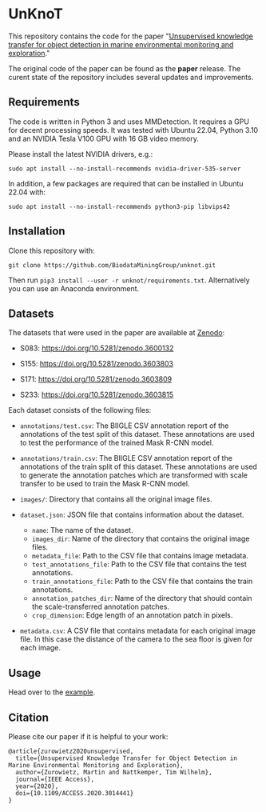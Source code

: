 # UnKnoT

This repository contains the code for the paper "[Unsupervised knowledge transfer for object detection in marine environmental monitoring and exploration](https://doi.org/10.1109/ACCESS.2020.3014441)."

The original code of the paper can be found as the **paper** release. The curent state of the repository includes several updates and improvements.

## Requirements

The code is written in Python 3 and uses MMDetection. It requires a GPU for decent processing speeds. It was tested with Ubuntu 22.04, Python 3.10 and an NVIDIA Tesla V100 GPU with 16 GB video memory.

Please install the latest NVIDIA drivers, e.g.:

```
sudo apt install --no-install-recommends nvidia-driver-535-server
```

In addition, a few packages are required that can be installed in Ubuntu 22.04 with:

```
sudo apt install --no-install-recommends python3-pip libvips42
```

## Installation

Clone this repository with:

```
git clone https://github.com/BiodataMiningGroup/unknot.git
```

Then run `pip3 install --user -r unknot/requirements.txt`. Alternatively you can use an Anaconda environment.

## Datasets

The datasets that were used in the paper are available at [Zenodo](https://zenodo.org/):

- S083: <https://doi.org/10.5281/zenodo.3600132>

- S155: <https://doi.org/10.5281/zenodo.3603803>

- S171: <https://doi.org/10.5281/zenodo.3603809>

- S233: <https://doi.org/10.5281/zenodo.3603815>

Each dataset consists of the following files:

- `annotations/test.csv`: The BIIGLE CSV annotation report of the annotations of the test split of this dataset. These annotations are used to test the performance of the trained Mask R-CNN model.

- `annotations/train.csv`: The BIIGLE CSV annotation report of the annotations of the train split of this dataset. These annotations are used to generate the annotation patches which are transformed with scale transfer to be used to train the Mask R-CNN model.

- `images/`: Directory that contains all the original image files.

- `dataset.json`: JSON file that contains information about the dataset.
   - `name`: The name of the dataset.
   - `images_dir`: Name of the directory that contains the original image files.
   - `metadata_file`: Path to the CSV file that contains image metadata.
   - `test_annotations_file`: Path to the CSV file that contains the test annotations.
   - `train_annotations_file`: Path to the CSV file that contains the train annotations.
   - `annotation_patches_dir`: Name of the directory that should contain the scale-transferred annotation patches.
   - `crop_dimension`: Edge length of an annotation patch in pixels.

- `metadata.csv`: A CSV file that contains metadata for each original image file. In this case the distance of the camera to the sea floor is given for each image.

## Usage

Head over to the [example](example).

## Citation

Please cite our paper if it is helpful to your work:

```
@article{zurowietz2020unsupervised,
  title={Unsupervised Knowledge Transfer for Object Detection in Marine Environmental Monitoring and Exploration}, 
  author={Zurowietz, Martin and Nattkemper, Tim Wilhelm},
  journal={IEEE Access}, 
  year={2020},
  doi={10.1109/ACCESS.2020.3014441}
}
```
